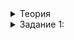 
<details>  
<summary>Теория</summary>  
  <h1>Ранжирование по релевантности</h1>

  

<p>Эффективная поисковая система не только быстро ищет документы, но и показывает результаты упорядоченно — начиная с самых полезных. Полезность определяется таким параметром как релевантность документа.</p>

  

<p>Релевантность — то, насколько результат поиска соответствует ожиданиям пользователя, который ввёл поисковый запрос. Чем выше релевантность найденного документа, тем он полезнее.</p>
</details>  
  
<details>  
<summary>Задание 1:</summary>  
  <p>Пусть ваша поисковая система возвращает не любые документы, а документы с самой высокой релевантностью. Напишите функцию <code>FindTopDocuments</code>, которая должна находить только <code>MAX_RESULT_DOCUMENT_COUNT = 5</code> результатов. Объявите эту глобальную константу вверху своего решения. Функцию <code>FindTopDocuments</code> поместите там же, где для вывода итогового результат мы вызывали <code>FindDocuments</code>. Саму <code>FindDocuments</code> замените на функцию <code>FindAllDocuments</code>, которая будет возвращать все результаты поиска в виде пар из идентификатора документа и релевантности <code>{document_id, relevance}</code>. Отсортируйте результат <code>FindAllDocuments</code> по убыванию, чтобы использовать его в <code>FindTopDocuments</code>.</p>

  

<h3>Примеры</h3>

  

<p>Ввод</p>

  

<pre><code>a the on cat

6

a fat cat sat on a mat and ate a fat rat

fat rat

a fat cat rat

a fat cat sat

a fat cat

a fat dog

funny fat cat on a mat with rat

</code></pre>

  

<p>Вывод</p>

  

<pre><code>{ document_id = 0, relevance = 3 }

{ document_id = 2, relevance = 2 }

{ document_id = 1, relevance = 2 }

{ document_id = 5, relevance = 1 }

{ document_id = 4, relevance = 1 }

</code></pre>

  

<h3>Подсказка</h3>

  

<p>Вспомните, что должна возвращать функция <code>FindAllDocuments</code>, чтобы сортировка по убыванию поставила наверх документы с наибольшей релевантностью.</p>
  
</details>
